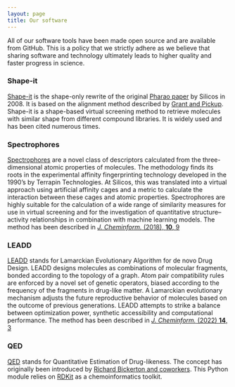 ```yaml
---
layout: page
title: Our software
---
```


All of our software tools have been made open source and are available from GitHub. This is a policy that we strictly adhere as we believe that sharing software and technology ultimately leads to higher quality and faster progress in science.


### Shape-it

<a href="https://github.com/silicos-it/shape-it" target="_blank">Shape-it</a> is the shape-only rewrite of the original <a href="/assets/papers/hdw-pharao-paper.pdf" download target="_blank">Pharao paper</a> by Silicos in 2008. It is based on the alignment method described by <a href="https://pubs.acs.org/doi/pdf/10.1021/j100011a016" target="_blank">Grant and Pickup</a>. Shape-it is a shape-based virtual screening method to retrieve molecules with similar shape from different compound libraries. It is widely used and has been cited numerous times.


### Spectrophores

<a href="https://github.com/silicos-it/spectrophore" target="_blank">Spectrophores</a> are a novel class of descriptors calculated from the three-dimensional atomic properties of molecules. The methodology finds its roots in the experimental affinity fingerprinting technology developed in the 1990’s by Terrapin Technologies. At Silicos, this was translated into a virtual approach using artificial affinity cages and a metric to calculate the interaction between these cages and atomic properties. Spectrophores are highly suitable for the calculation of a wide range of similarity measures for use in virtual screening and for the investigation of quantitative structure–activity relationships in combination with machine learning models. The method has been described in <a href="/assets/papers/hdw-spectrophore-paper.pdf" download target="_blank"><i>J. Cheminform.</i> (2018), <b>10</b>, 9</a>


### LEADD

<a href="https://github.com/UAMCAntwerpen/LEADD" target="_blank">LEADD</a> stands for Lamarckian Evolutionary Algorithm for de novo Drug Design. LEADD designs molecules as combinations of molecular fragments, bonded according to the topology of a graph. Atom pair compatibility rules are enforced by a novel set of genetic operators, biased according to the frequency of the fragments in drug-like matter. A Lamarckian evolutionary mechanism adjusts the future reproductive behavior of molecules based on the outcome of previous generations. LEADD attempts to strike a balance between optimization power, synthetic accessibility and computational performance. The method has been described in <a href="/assets/papers/ak-leadd-paper.pdf" download target="_blank"><i>J. Cheminform.</i> (2022) <b>14</b>, 3</a>


### QED

<a href="https://github.com/silicos-it/qed" target="_blank">QED</a> stands for Quantitative Estimation of Drug-likeness. The concept has originally been introduced by <a href="https://www.nature.com/articles/nchem.1243" target="_blank">Richard Bickerton and coworkers</a>. This Python module relies on <a href="https://greglandrum.github.io/rdkit-blog/" target="_blank">RDKit</a> as a chemoinformatics toolkit.
